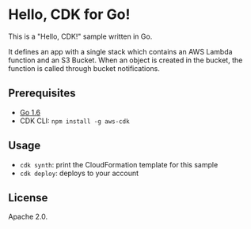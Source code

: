 # Hello, CDK for Go!

This is a "Hello, CDK!" sample written in Go.

It defines an app with a single stack which contains an AWS Lambda function and
an S3 Bucket. When an object is created in the bucket, the function is called
through bucket notifications.

## Prerequisites

* [Go 1.6](https://golang.org/dl/)
* CDK CLI: `npm install -g aws-cdk`

## Usage

* `cdk synth`: print the CloudFormation template for this sample
* `cdk deploy`: deploys to your account

## License

Apache 2.0.
